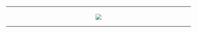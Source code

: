 <hr>
<h4 align="center">
  <img src="https://komarev.com/ghpvc/?username=wipefloorpanther&color=ff0000&style=for-the-badge&label=FLOOR+WIPERS&base=1000000000">
</h4>
<hr>
